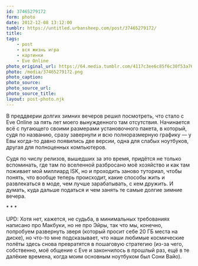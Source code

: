 ```yaml
---
id: 37465279172
form: photo
date: 2012-12-08 13:12:00
tumblr: https://untitled.urbansheep.com/post/37465279172/
title:
tags:
    - post
    - вся жизнь игра
    - картинки
    - Eve Online
photo_original_url: https://64.media.tumblr.com/4117c3ee6c85f6c30f53a76afaab6b5a/tumblr_mepg82deX41qz4wzio1_640.png
photo: /media/37465279172.png
photo_caption: 
photo_source:
photo_source_url:
photo_source_title:
layout: post-photo.njk
---
```


<p>В преддверии долгих зимних вечеров решил посмотреть, что стало с Eve Online за пять лет моего вынужденного там отсутствия. Начинается всё с пугающего своими размерами установочного пакета, в который, судя по названию, сразу завернули и всю полноразмерную графику — у Евы когда-то давно появились две версии, одна для слабых ноутбуков, другая для полноценных компьютеров.</p>

<p>Судя по числу релизов, вышедших за это время, придётся не только вспоминать, где там по вселенной разбросано моё хозяйство и как там поживает мой миллиард ISK, но и проходить заново туториал, чтобы понять, что вообще теперь происходит, какие способы жить и развлекаться в моде, чем лучше зарабатывать, с кем дружить. И думать, куда дальше податься и чем занять те самые долгие зимние вечера.</p>

<p class="splitter">* * *</p>

<p>UPD: Хотя нет, кажется, не судьба, в минимальных требованиях написано про Макбуки, но не про Эйры, так что мы, конечно, попробуем развернуть зверя (который просит себе 20 ГБ места на диске), но что-то мне подсказывает, что наши любимые космические полёты здесь снова превратятся в пошаговую стратегию (из-за чего, собственно, моё общение с Eve и закончилось в прошлый раз, ещё в те далёкие времена, когда моим основным ноутбуком был Сони Вайо).</p>
